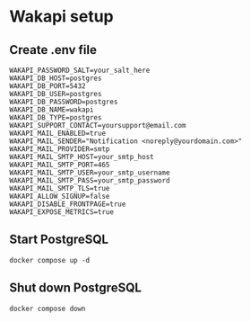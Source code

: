 # Wakapi setup

## Create .env file

```shell
WAKAPI_PASSWORD_SALT=your_salt_here
WAKAPI_DB_HOST=postgres
WAKAPI_DB_PORT=5432
WAKAPI_DB_USER=postgres
WAKAPI_DB_PASSWORD=postgres
WAKAPI_DB_NAME=wakapi
WAKAPI_DB_TYPE=postgres
WAKAPI_SUPPORT_CONTACT=yoursupport@email.com
WAKAPI_MAIL_ENABLED=true
WAKAPI_MAIL_SENDER="Notification <noreply@yourdomain.com>"
WAKAPI_MAIL_PROVIDER=smtp
WAKAPI_MAIL_SMTP_HOST=your_smtp_host
WAKAPI_MAIL_SMTP_PORT=465
WAKAPI_MAIL_SMTP_USER=your_smtp_username
WAKAPI_MAIL_SMTP_PASS=your_smtp_password
WAKAPI_MAIL_SMTP_TLS=true
WAKAPI_ALLOW_SIGNUP=false
WAKAPI_DISABLE_FRONTPAGE=true
WAKAPI_EXPOSE_METRICS=true
```

## Start PostgreSQL

```shell
docker compose up -d
```

## Shut down PostgreSQL

```shell
docker compose down
```
